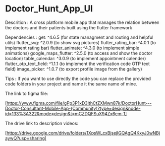 # Doctor_Hunt_App_UI

Descrition : A cross platform mobile app that manages the relation between the doctors and their patients built using the flutter framework

Dependencies :
  get: ^4.6.5 (for state managment and routing and helpful utils)
  flutter_svg: ^2.0.9 (to show svg pictures)
  flutter_rating_bar: ^4.0.1 (to implement rating bar)
  flutter_animate: ^4.3.0 (to implement simple animations)
  google_maps_flutter: ^2.5.0 (to access and show the doctor location)
  table_calendar: ^3.0.9 (to implement appointment calender)
  flutter_otp_text_field: ^1.1.1 (to implement the verification code OTP text field)
  image_picker: ^1.0.7 (to export profile image from the gallery)

Tips :
  If you want to use directly the code you can replace the provided code folders in your project and name it the same name of mine.

The link to figma file:

[https://www.figma.com/file/gPp3P1xD3lthCtZXMwn87k/DoctorHunt---Doctor-Consultant-Mobile-App-(Community)?type=design&node-id=133%3A322&mode=design&t=mCZDQFSuX94Zx6em-1]

The drive link to description videos:

[https://drive.google.com/drive/folders/1XpsWLcxBjsejIGQAgQ4KxyJ0wNBjaywQ?usp=sharing]
